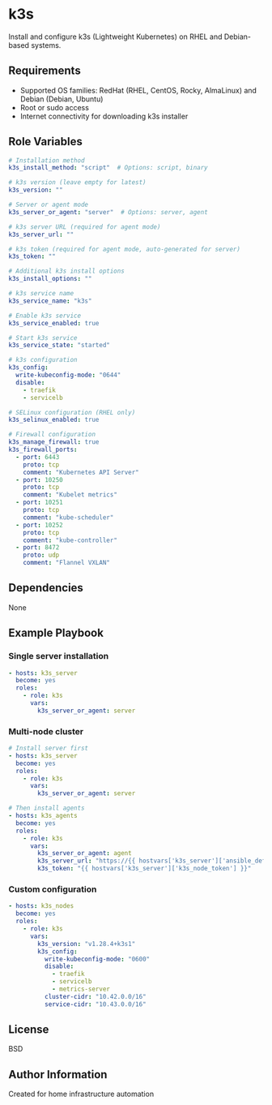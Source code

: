 # k3s

Install and configure k3s (Lightweight Kubernetes) on RHEL and Debian-based systems.

## Requirements

- Supported OS families: RedHat (RHEL, CentOS, Rocky, AlmaLinux) and Debian (Debian, Ubuntu)
- Root or sudo access
- Internet connectivity for downloading k3s installer

## Role Variables

```yaml
# Installation method
k3s_install_method: "script"  # Options: script, binary

# k3s version (leave empty for latest)
k3s_version: ""

# Server or agent mode
k3s_server_or_agent: "server"  # Options: server, agent

# k3s server URL (required for agent mode)
k3s_server_url: ""

# k3s token (required for agent mode, auto-generated for server)
k3s_token: ""

# Additional k3s install options
k3s_install_options: ""

# k3s service name
k3s_service_name: "k3s"

# Enable k3s service
k3s_service_enabled: true

# Start k3s service
k3s_service_state: "started"

# k3s configuration
k3s_config:
  write-kubeconfig-mode: "0644"
  disable:
    - traefik
    - servicelb

# SELinux configuration (RHEL only)
k3s_selinux_enabled: true

# Firewall configuration
k3s_manage_firewall: true
k3s_firewall_ports:
  - port: 6443
    proto: tcp
    comment: "Kubernetes API Server"
  - port: 10250
    proto: tcp
    comment: "Kubelet metrics"
  - port: 10251
    proto: tcp
    comment: "kube-scheduler"
  - port: 10252
    proto: tcp
    comment: "kube-controller"
  - port: 8472
    proto: udp
    comment: "Flannel VXLAN"
```

## Dependencies

None

## Example Playbook

### Single server installation

```yaml
- hosts: k3s_server
  become: yes
  roles:
    - role: k3s
      vars:
        k3s_server_or_agent: server
```

### Multi-node cluster

```yaml
# Install server first
- hosts: k3s_server
  become: yes
  roles:
    - role: k3s
      vars:
        k3s_server_or_agent: server

# Then install agents
- hosts: k3s_agents
  become: yes
  roles:
    - role: k3s
      vars:
        k3s_server_or_agent: agent
        k3s_server_url: "https://{{ hostvars['k3s_server']['ansible_default_ipv4']['address'] }}:6443"
        k3s_token: "{{ hostvars['k3s_server']['k3s_node_token'] }}"
```

### Custom configuration

```yaml
- hosts: k3s_nodes
  become: yes
  roles:
    - role: k3s
      vars:
        k3s_version: "v1.28.4+k3s1"
        k3s_config:
          write-kubeconfig-mode: "0600"
          disable:
            - traefik
            - servicelb
            - metrics-server
          cluster-cidr: "10.42.0.0/16"
          service-cidr: "10.43.0.0/16"
```

## License

BSD

## Author Information

Created for home infrastructure automation